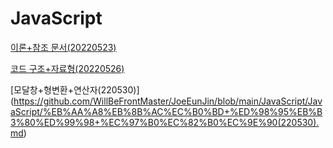 # JavaScript

[이론+참조 문서(20220523)](https://github.com/WillBeFrontMaster/JoeEunJin/blob/main/JavaScript/JavaScript/%EC%9D%B4%EB%A1%A0%2B%EC%B0%B8%EC%A1%B0%20%EB%AC%B8%EC%84%9C(20220523).md)

[코드 구조+자료형(20220526)](https://github.com/WillBeFrontMaster/JoeEunJin/blob/main/JavaScript/JavaScript/%EC%BD%94%EB%93%9C%20%EA%B5%AC%EC%A1%B0%2B%EC%9E%90%EB%A3%8C%ED%98%95(20220526).md)

[모달창+형변환+연산자(220530)]
(https://github.com/WillBeFrontMaster/JoeEunJin/blob/main/JavaScript/JavaScript/%EB%AA%A8%EB%8B%AC%EC%B0%BD+%ED%98%95%EB%B3%80%ED%99%98+%EC%97%B0%EC%82%B0%EC%9E%90(220530).md)
